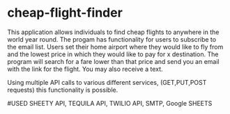 # cheap-flight-finder

This application allows individuals to find cheap flights to anywhere in the world year round. The progam has functionality for users to subscribe to the email list.
Users set their home airport where they would like to fly from and the lowest price in which they would like to pay for x destination.
The program will search for a fare lower than that price and send you an email with the link for the flight. You may also receive a text.

Using multiple API calls to various different services, (GET,PUT,POST requests) this functionality is possible.

#USED SHEETY API, TEQUILA API, TWILIO API, SMTP, Google SHEETS
